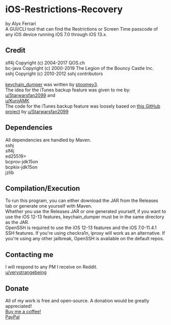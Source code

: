 # iOS-Restrictions-Recovery

by Alyx Ferrari<br/>
A GUI/CLI tool that can find the Restrictions or Screen Time passcode of any iOS device running iOS 7.0 through iOS 13.x.

## Credit

slf4j Copyright (c) 2004-2017 QOS.ch<br/>
bc-java Copyright (c) 2000-2019 The Legion of the Bouncy Castle Inc.<br/>
sshj Copyright (c) 2010-2012 sshj contributors<br/><br/>
[keychain_dumper](https://github.com/ptoomey3/Keychain-Dumper/) was written by [ptoomey3](https://github.com/ptoomey3/).<br/>
The idea for the iTunes backup feature was given to me by:<br/>
[u/Starwarsfan2099](https://reddit.com/user/Starwarsfan2099) and<br/>
[u/KuroAMK](https://reddit.com/user/KuroAMK)<br/>
The code for the iTunes backup feature was loosely based on [this GitHub project](https://github.com/Starwarsfan2099/iOS-Restriction-Key-Cracker) by [u/Starwarsfan2099](https://reddit.com/user/Starwarsfan2099)

## Dependencies

All dependencies are handled by Maven.<br/>
sshj<br/>
slf4j<br/>
ed25519><br/>
bcprov-jdk15on<br/>
bcpkix-jdk15on<br/>
jzlib

## Compilation/Execution

To run this program, you can either download the JAR from the Releases tab or generate one yourself with Maven.<br/>
Whether you use the Releases JAR or one generated yourself, if you want to use the iOS 12-13 features, keychain_dumper must be in the same directory as the JAR.<br/>
OpenSSH is required to use the iOS 12-13 features and the iOS 7.0-11.4.1 SSH features. If you're using checkra1n, iproxy will work as an alternative. If you're using any other jailbreak, OpenSSH is available on the default repos.

## Contacting me

I will respond to any PM I receive on Reddit.<br/>
[u/verystrangebeing](https://reddit.com/user/verystrangebeing/)

## Donate

All of my work is free and open-source. A donation would be greatly appreciated!<br/>
[Buy me a coffee!](buymeacoff.ee/alyxferrari/)<br/>
[PayPal](paypal.me/alyxferrari/)
